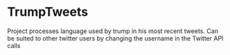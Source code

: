 # TrumpTweets
Project processes language used by trump in his most recent tweets. Can be suited to other twitter users by changing the username in the Twitter API calls

